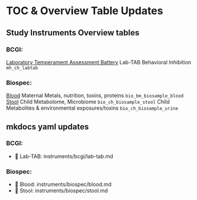 # TOC & Overview Table Updates

## Study Instruments Overview tables

### BCGI:

  <tr>
    <td style="word-wrap: break-word; white-space: normal;"><a href="bcgi/lab-tab" target="_blank">Laboratory Temperament Assessment Battery</a></td>
    <td style="word-wrap: break-word; white-space: normal;">Lab-TAB</td>
    <td style="word-wrap: break-word; white-space: normal;">Behavioral Inhibition</td>
    <td><code>mh_ch_labtab</code></td>
  </tr>

### Biospec:

  <tr>
    <td style="text-align: left;"><a href="biospec/blood" target="_blank">Blood</a></td>
    <td style="text-align: left;">Maternal</td>
    <td style="text-align: left;">Metals, nutrition, toxins, proteins</td>
    <td style="text-align: left;"><code>bio_bm_biosample_blood</code></td>
  </tr>
    <tr>
      <td style="text-align: left;"><a href="biospec/stool" target="_blank">Stool</a></td>
      <td style="text-align: left;">Child</td>
      <td style="text-align: left;">Metabolome, Microbiome</td>
      <td style="text-align: left;"><code>bio_ch_biosample_stool</code></td>
    </tr>
    <tr>
      <td style="text-align: left;">Child</td>
      <td style="text-align: left;">Metabolites & environmental exposures/toxins</td>
      <td style="text-align: left;"><code>bio_ch_biosample_urine</code></td>
    </tr>


## mkdocs yaml updates

### BCGI:
- 🚧 Lab-TAB: instruments/bcgi/lab-tab.md

### Biospec:
- 🚧 Blood: instruments/biospec/blood.md
- 🚧 Stool: instruments/biospec/stool.md